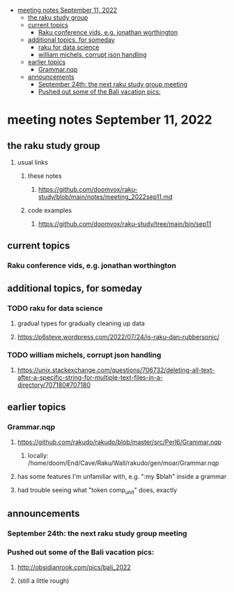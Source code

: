 - [meeting notes September 11, 2022](#org8cacdc1)
  - [the raku study group](#orga286098)
  - [current topics](#org7368b0f)
    - [Raku conference vids, e.g. jonathan worthington](#org7a37445)
  - [additional topics, for someday](#org166ee09)
    - [raku for data science](#org70590bc)
    - [william michels, corrupt json handling](#org44955d2)
  - [earlier topics](#org71b96be)
    - [Grammar.nqp](#orgaadfe19)
  - [announcements](#org3aaf8b0)
    - [September 24th: the next raku study group meeting](#org0787607)
    - [Pushed out some of the Bali vacation pics:](#orgb82f4b4)


<a id="org8cacdc1"></a>

# meeting notes September 11, 2022


<a id="orga286098"></a>

## the raku study group

1.  usual links

    1.  these notes
    
        1.  <https://github.com/doomvox/raku-study/blob/main/notes/meeting_2022sep11.md>
    
    2.  code examples
    
        1.  <https://github.com/doomvox/raku-study/tree/main/bin/sep11>


<a id="org7368b0f"></a>

## current topics


<a id="org7a37445"></a>

### Raku conference vids, e.g. jonathan worthington


<a id="org166ee09"></a>

## additional topics, for someday


<a id="org70590bc"></a>

### TODO raku for data science

1.  gradual types for gradually cleaning up data

2.  <https://p6steve.wordpress.com/2022/07/24/is-raku-dan-rubbersonic/>


<a id="org44955d2"></a>

### TODO william michels, corrupt json handling

1.  <https://unix.stackexchange.com/questions/706732/deleting-all-text-after-a-specific-string-for-multiple-text-files-in-a-directory/707180#707180>


<a id="org71b96be"></a>

## earlier topics


<a id="orgaadfe19"></a>

### Grammar.nqp

1.  <https://github.com/rakudo/rakudo/blob/master/src/Perl6/Grammar.nqp>

    1.  locally: /home/doom/End/Cave/Raku/Wall/rakudo/gen/moar/Grammar.nqp

2.  has some features I'm unfamiliar with, e.g. ":my $blah" inside a grammar

3.  had trouble seeing what "token comp<sub>unit</sub>" does, exactly


<a id="org3aaf8b0"></a>

## announcements


<a id="org0787607"></a>

### September 24th: the next raku study group meeting


<a id="orgb82f4b4"></a>

### Pushed out some of the Bali vacation pics:

1.  <http://obsidianrook.com/pics/bali_2022>

2.  (still a little rough)
